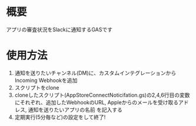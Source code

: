 # 概要
アプリの審査状況をSlackに通知するGASです

# 使用方法
 1. 通知を送りたいチャンネル(DM)に、カスタムインテグレーションからIncoming Webhookを追加
 2. スクリプトをclone
 3. cloneしたスクリプト(AppStoreConnectNoticifation.gs)の2,4,6行目の変数にそれぞれ、追加したWebhookのURL, Appleからのメールを受け取るアドレス, 通知を送りたいアプリの名前 を記入する
 4. 定期実行(5分毎など)の設定をして終了!

